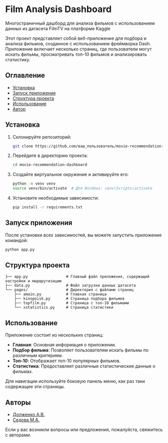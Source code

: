 # Film Analysis Dashboard
Многостраничный дашборд для анализа фильмов с использованием данных из датасета FilmTV на платформе Kaggle <!-- описание репозитория -->

Этот проект представляет собой веб-приложение для подбора и анализа фильмов, созданное с использованием фреймворка Dash. Приложение включает несколько страниц, где пользователи могут искать фильмы, просматривать топ-10 фильмов и анализировать статистику.

## Оглавление

- [Установка](#установка)
- [Запуск приложения](#запуск-приложения)
- [Структура проекта](#структура-проекта)
- [Использование](#использование)
- [Автор](#автор)

## Установка

1. Склонируйте репозиторий:
    ```sh
    git clone https://github.com/ваш_пользователь/movie-recommendation-dashboard.git
    ```

2. Перейдите в директорию проекта:
    ```sh
    cd movie-recommendation-dashboard
    ```

3. Создайте виртуальное окружение и активируйте его:
    ```sh
    python -m venv venv
    source venv/bin/activate  # Для Windows: venv\Scripts\activate
    ```

4. Установите необходимые зависимости:
    ```sh
    pip install -r requirements.txt
    ```

## Запуск приложения

После установки всех зависимостей, вы можете запустить приложение командой:
```sh
python app.py
```
## Структура проекта

```plaintext
├── app.py                 # Главный файл приложения, содержащий настройки и маршрутизацию
├── data.py                # Файл загрузки данных датасета
└── pages/                 # Директория с файлами страниц
    ├── amain.py           # Главная страница
    ├── kinopoisk.py       # Страница подбора фильмов
    ├── topfilm.py         # Страница с топ-10 фильмами
    └── xstatistics.py     # Страница статистики
```
## Использование

Приложение состоит из нескольких страниц:

- **Главная**: Основная информация о приложении.
- **Подбор фильма**: Позволяет пользователям искать фильмы по различным критериям.
- **Топ-10**: Отображает топ-10 популярных фильмов.
- **Статистика**: Предоставляет различные статистические данные о фильмах.

Для навигации используйте боковую панель меню, как раз таки содержащее эти страницы.

## Авторы

- [Долженко А.В.](https://github.com/AnjeyD)
- [Седова М.А.](https://github.com/sedosha)

Если у вас возникли вопросы или предложения, пожалуйста, свяжитесь с авторами.
